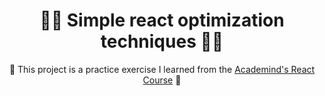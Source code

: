 <h1 align="center">🧙‍♂️ Simple react optimization techniques 🧙‍♂️</h1> 

<p align="center">🌟 This project is a practice exercise I learned from the <a href='https://www.udemy.com/course/react-the-complete-guide-incl-redux/?couponCode=ST7MT110524'>Academind's React Course</a> 🌟</p>
